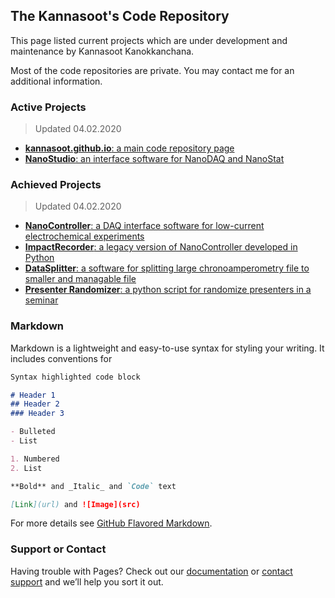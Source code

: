 ## The Kannasoot's Code Repository
This page listed current projects which are under development and maintenance by Kannasoot Kanokkanchana.

Most of the code repositories are private. You may contact me for an additional information.

### Active Projects
> Updated 04.02.2020

- [**kannasoot.github.io**: a main code repository page](https://kannasoot.github.io/)
- [**NanoStudio**: an interface software for NanoDAQ and NanoStat](https://github.com/kannasoot/nanostudio)

### Achieved Projects
> Updated 04.02.2020

- [**NanoController**: a DAQ interface software for low-current electrochemical experiments](https://github.com/kannasoot/Nano-Controller)
- [**ImpactRecorder**: a legacy version of NanoController developed in Python](https://github.com/kannasoot/ImpactRecorder)
- [**DataSplitter**: a software for splitting large chronoamperometry file to smaller and managable file](https://github.com/kannasoot/datasplitter)
- [**Presenter Randomizer**: a python script for randomize presenters in a seminar](https://github.com/kannasoot/presenter_randomizer)

### Markdown

Markdown is a lightweight and easy-to-use syntax for styling your writing. It includes conventions for

```markdown
Syntax highlighted code block

# Header 1
## Header 2
### Header 3

- Bulleted
- List

1. Numbered
2. List

**Bold** and _Italic_ and `Code` text

[Link](url) and ![Image](src)
```

For more details see [GitHub Flavored Markdown](https://guides.github.com/features/mastering-markdown/).

### Support or Contact

Having trouble with Pages? Check out our [documentation](https://help.github.com/categories/github-pages-basics/) or [contact support](https://github.com/contact) and we’ll help you sort it out.
